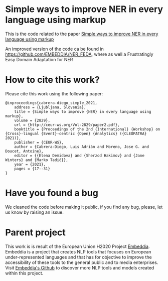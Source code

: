 # Simple ways to improve NER in every language using markup

This is the code related to the paper [Simple ways to improve NER in every language using markup](http://ceur-ws.org/Vol-2829/paper2.pdf)

An improved version of the code ca be found in https://github.com/EMBEDDIA/NER_FEDA, where as well a Frustratingly Easy Domain Adaptation for NER

# How to cite this work?

Please cite this work using the following paper:
```
@inproceedings{cabrera-diego_simple_2021,
	address = {Ljubljana, Slovenia},
	title = {Simple ways to improve {NER} in every language using markup},
	volume = {2829},
	url = {http://ceur-ws.org/Vol-2829/paper2.pdf},
	booktitle = {Proceedings of the 2nd {International} {Workshop} on {Cross}-lingual {Event}-centric {Open} {Analytics} ({CLEOPATRA} 2021)},
	publisher = {CEUR-WS},
	author = {Cabrera-Diego, Luis Adrián and Moreno, Jose G. and Doucet, Antoine},
	editor = {{Elena Demidova} and {Sherzod Hakimov} and {Jane Winters} and {Marko Tadić}},
	year = {2021},
	pages = {17--31}
}

```

# Have you found a bug

We cleaned the code before making it public, if you find any bug, please, let us know by raising an issue. 

# Parent project

This work is is result of the European Union H2020 Project [Embeddia](http://embeddia.eu/). Embeddia is a project that creates NLP tools that focuses on European under-represented languages and that has for objective to improve the accessibility of these tools to the general public and to media enterprises. Visit [Embeddia's Github](https://github.com/orgs/EMBEDDIA/) to discover more NLP tools and models created within this project.
